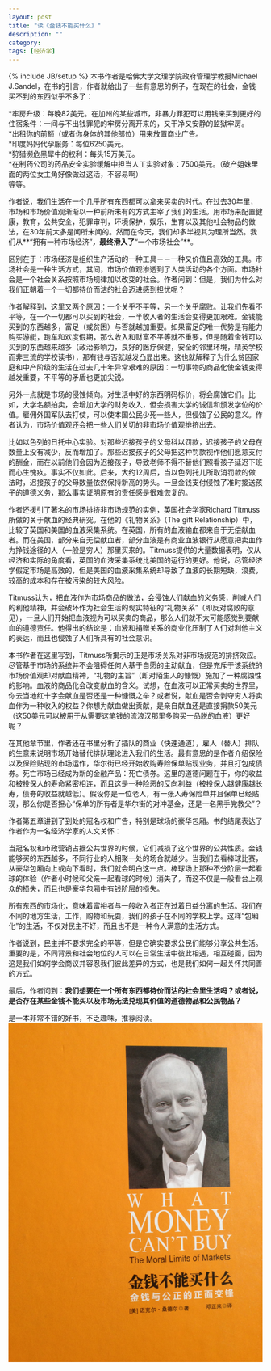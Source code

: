 ```yaml
---
layout: post
title: "读《金钱不能买什么》"
description: ""
category: 
tags: [经济学]
---
```

{% include JB/setup %}
本书作者是哈佛大学文理学院政府管理学教授Michael J.Sandel，在书的引言，作者就给出了一些有意思的例子，在现在的社会，金钱买不到的东西似乎不多了：   

*牢房升级：每晚82美元。在加州的某些城市，非暴力罪犯可以用钱来买到更好的住宿条件：一间与不出钱罪犯的牢房分离开来的，又干净又安静的监狱牢房。  
*出租你的前额（或者你身体的其他部位）用来放置商业广告。   
*印度妈妈代孕服务：每位6250美元。   
*狩猎濒危黑犀牛的权利：每头15万美元。   
*在制药公司的药品安全实验缓解中担当人工实验对象：7500美元。（破产姐妹里面的两位女主角好像做过这活，不容易啊）   
等等。   

作者说，我们生活在一个几乎所有东西都可以拿来买卖的时代。在过去30年里，市场和市场价值观渐渐以一种前所未有的方式主宰了我们的生活。用市场来配置健康，教育，公共安全，犯罪审判，环境保护，娱乐，生育以及其他社会物品的做法，在30年前大多是闻所未闻的。然而在今天，我们却多半视其为理所当然。我们从**“拥有一种市场经济”**，最终滑入了**“一个市场社会”**。   

区别在于：市场经济是组织生产活动的一种工具－－一种又价值且高效的工具。市场社会是一种生活方式，其间，市场价值观渗透到了人类活动的各个方面。市场社会是一个社会关系按照市场规律加以改变的社会。作者问到：但是，我们为什么对我们正朝着一个一切都待价而沽的社会迈进感到担忧呢？   
   
作者解释到，这里又两个原因：一个关乎不平等，另一个关乎腐败。让我们先看不平等，在一个一切都可以买到的社会，一半收入者的生活会变得更加艰难。金钱能买到的东西越多，富足（或贫困）与否就越加重要。如果富足的唯一优势是有能力购买游艇，跑车和欢度假期，那么收入和财富不平等就不重要，但是随着金钱可以买到的东西越来越多（政治影响力，良好的医疗保健，安全的邻里环境，精英学校而非三流的学校读书），那有钱与否就越发凸显出来。这也就解释了为什么贫困家庭和中产阶级的生活在过去几十年异常艰难的原因：一切事物的商品化使金钱变得越发重要，不平等的矛盾也更加尖锐。   
  
另外一点就是市场的侵蚀倾向。对生活中好的东西明码标价，将会腐蚀它们。比如，大学名额拍卖，会增加大学的财务收入，但会损害大学的诚信和颁发学位的价值。雇佣外国军队去打仗，可以使本国公民少死一些人，但侵蚀了公民的意义。作者认为，市场价值观还会把一些人们关切的非市场价值观排挤出去。 
  
比如以色列的日托中心实验。对那些迟接孩子的父母科以罚款，迟接孩子的父母在数量上没有减少，反而增加了。那些迟接孩子的父母把这种罚款视作他们愿意支付的酬金，而在以前他们会因为迟接孩子，导致老师不得不替他们照看孩子延迟下班而心生愧疚。事实不仅如此。后来，大约12周后，当以色列托儿所取消罚款的做法时，迟接孩子的父母数量依然保持新高的势头。一旦金钱支付侵蚀了准时接送孩子的道德义务，那么事实证明原有的责任感是很难恢复的。   

作者还援引了著名的市场排挤非市场规范的实例，英国社会学家Richard Titmuss所做的关于献血的经典研究。在他的《礼物关系》（The gift Relationship）中，比较了英国和美国的血液采集系统。在英国，所有的血液输血都来自于无偿献血者。而在美国，部分来自无偿献血者，部分血液是有商业血液银行从愿意把卖血作为挣钱途径的人（一般是穷人）那里买来的。Titmuss提供的大量数据表明，仅从经济和实际的角度看，英国的血液采集系统比美国的运行的更好。他说，尽管经济学假定市场是高效的，但是美国的血液采集系统却导致了血液的长期短缺，浪费，较高的成本和存在被污染的较大风险。   

Titmuss认为，把血液作为市场商品的做法，会侵蚀人们献血的义务感，削减人们的利他精神，并会破坏作为社会生活的现实特征的“礼物关系”（即反对腐败的意见），一旦人们开始把血液视为可以买卖的商品，那么人们就不太可能感觉到要献血的道德责任。他得出的结论是：血液和捐赠关系的商业化压制了人们对利他主义的表达，而且也侵蚀了人们所具有的社会意识。  
 
本书作者在这里写到，Titmuss所揭示的正是市场关系对非市场规范的排挤效应。尽管基于市场的系统并不会阻碍任何人基于自愿的主动献血，但是充斥于该系统的市场价值观却对献血精神，“礼物的主旨”（即对陌生人的慷慨）施加了一种腐蚀性的影响。血液的商品化会改变献血的含义。试想，在血液可以正常买卖的世界里，你去当地红十字会献血是否还是一种慷慨之举？或者说，献血是否会剥夺穷人将卖血作为一种收入的权益？你想为献血做出贡献，是亲自献血还是直接捐款50美元（这50美元可以被用于从需要这笔钱的流浪汉那里多购买一品脱的血液）更好呢？   

在其他章节里，作者还在书里分析了插队的商业（快速通道），雇人（替人）排队的生意来说明市场开始替代排队理论进入我们的生活。最有意思的是作者介绍保险以及保险贴现的市场运作，华尔街已经开始收购寿险保单贴现业务，并且打包成债券。死亡市场已经成为新的金融产品：死亡债券。这里的道德问题在于，你的收益和被投保人的寿命紧密相连，而且这是一种险恶的反向利益（被投保人越健康越长寿，债券的收益就越低）。假设你是一位老人，有一张人寿保险单并且保单已经贴现，那么你是否担心“保单的所有者是华尔街的对冲基金，还是一名黑手党教父”？

作者第五章讲到了到处的冠名权和广告，特别是球场的豪华包厢。书的结尾表达了作者作为一名经济学家的人文关怀：   

当冠名权和市政营销占据公共世界的时候，它们减损了这个世界的公共性质。金钱能够买的东西越多，不同行业的人相聚一处的场合就越少。当我们去看棒球比赛，从豪华包厢向上或向下看时，我们就会明白这一点。棒球场上那种不分阶层一起看球的体验（作者小时候和父亲一起看球的时候）消失了，而这不仅是一般看台上观众的损失，而且也是豪华包厢中有钱阶层的损失。  
  
所有东西的市场化，意味着富裕者与一般收入者正在过着日益分离的生活。我们在不同的地方生活，工作，购物和玩耍，我们的孩子在不同的学校上学。这样“包厢化”的生活，不仅对民主不好，而且也不是一种令人满意的生活方式。   
   
作者说到，民主并不要求完全的平等，但是它确实要求公民们能够分享公共生活。重要的是，不同背景和社会地位的人可以在日常生活中彼此相遇，相互碰面，因为这是我们如何学会商议并容忍我们彼此差异的方式，也是我们如何一起关怀共同善的方式。   

最后，作者问到：**我们想要在一个所有东西都待价而沽的社会里生活吗？或者说，是否存在某些金钱不能买以及市场无法兑现其价值的道德物品和公民物品？**   

是一本非常不错的好书，不乏趣味，推荐阅读。   
![money](/assets/image/money.JPG)
